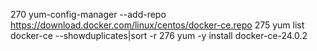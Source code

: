 

270  yum-config-manager --add-repo https://download.docker.com/linux/centos/docker-ce.repo
275  yum list docker-ce --showduplicates|sort -r
276   yum -y install docker-ce-24.0.2
